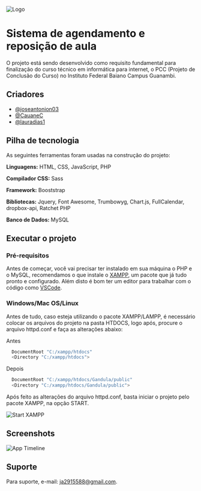 
![Logo](https://www.dropbox.com/s/p8sjw5sno4xts12/Frame%201058.png?dl=0)


# Sistema de agendamento e reposição de aula


O projeto está sendo desenvolvido como requisito fundamental para finalização do curso técnico em informática para internet, o PCC (Projeto de Conclusão do Curso) no Instituto Federal Baiano Campus Guanambi.



## Criadores

- [@joseantonion03](https://www.github.com/joseantonion03)
- [@CauaneC](https://www.github.com/CauaneC)
- [@lauradias1](https://www.github.com/lauradias1)


## Pilha de tecnologia

As seguintes ferramentas foram usadas na construção do projeto:

**Linguagens:** HTML, CSS, JavaScript, PHP

**Compilador CSS:** Sass

**Framework:** Booststrap

**Bibliotecas:** Jquery, Font Awesome, Trumbowyg, Chart.js, FullCalendar, dropbox-api, Ratchet PHP

**Banco de Dados:** MySQL


## Executar o projeto

### Pré-requisitos

Antes de começar, você vai precisar ter instalado em sua máquina o PHP e o MySQL, recomendamos o que instale o [XAMPP](https://www.apachefriends.org/index.html), um pacote que já tudo pronto e configurado. Além disto é bom ter um editor para trabalhar com o código como [VSCode](https://code.visualstudio.com/).

### Windows/Mac OS/Linux

Antes de tudo, caso esteja utilizando o pacote XAMPP/LAMPP, é necessário colocar os arquivos do projeto na pasta HTDOCS, logo após, procure o arquivo httpd.conf e faça as alterações abaixo:

Antes
```bash
  DocumentRoot "C:/xampp/htdocs"
  <Directory "C:/xampp/htdocs">
```
Depois
```bash
  DocumentRoot "C:/xampp/htdocs/Gandula/public"
  <Directory "C:/xampp/htdocs/Gandula/public">
```


Após feito as alterações do arquivo httpd.conf, basta iniciar o projeto pelo pacote XAMPP, na opção START.

![Start XAMPP](https://www.dropbox.com/s/osc3l1o53qfuzbv/Captura%20de%20tela%202022-06-05%20231016.png?dl=0)


## Screenshots

![App Timeline](https://www.dropbox.com/s/w94e31kac1iknxo/Captura%20de%20tela%202022-06-05%20232357.png?dl=0)


## Suporte

Para suporte, e-mail: ja2915588@gmail.com.

